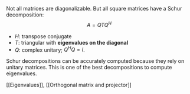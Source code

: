 Not all matrices are diagonalizable. But all square matrices have a Schur decomposition:
$$
A = QTQ^H
$$
- $H$: transpose conjugate
- $T$: triangular with **eigenvalues on the diagonal**
- $Q$: complex unitary; $Q^H Q =I$.

Schur decompositions can be accurately computed because they rely on unitary matrices. This is one of the best decompositions to compute eigenvalues.

[[Eigenvalues]], [[Orthogonal matrix and projector]]